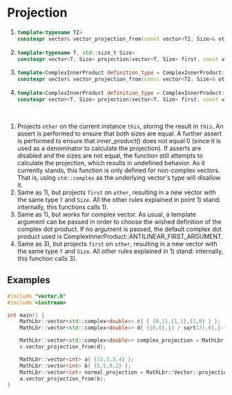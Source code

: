 # Projection

1) ```cpp
   template<typename T2>
   constexpr vector& vector_projection_from(const vector<T2, Size>& other);
   ```
2) ```cpp
   template<typename T, std::size_t Size>
   constexpr vector<T, Size> projection(vector<T, Size> first, const vector<T, Size>& other);
   ```
3) ```cpp
   template<ComplexInnerProduct definition_type = ComplexInnerProduct::ANTILINEAR_FIRST_ARGUMENT, typename T2>
   constexpr vector& vector_projection_from(const vector<T2, Size>& other) 
   ```
4) ```cpp
   template<ComplexInnerProduct definition_type = ComplexInnerProduct::ANTILINEAR_FIRST_ARGUMENT, typename T, std::size_t Size>
   constexpr vector<T, Size> projection(vector<T, Size> first, const vector<T, Size>& other)
   ```
  
<br>

1) Projects `other` on the current instance `this`, storing the result in `this`. An assert is performed to ensure that both sizes are equal. A further assert is performed to ensure that inner_product() does not equal 0 (since it is used as a denominator to calculate the projection).
If asserts are disabled and the sizes are not equal, the function still attempts to calculate the projection, which results in undefined behavior.
As it currently stands, this function is only defined for non-complex vectors. That is, using `std::complex` as the underlying vector's type will disallow it.
2) Same as 1), but projects `first` on `other`, resulting in a new vector with the same type `T` and `Size`. All the other rules explained in point 1) stand: internally, this functions calls 1).
3) Same as 1), but works for complex vector. As usual, a template argument can be passed in order to choose the wished definition of the complex dot product. If no 
argument is passed, the default complex dot product used is ComplexInnerProduct::ANTILINEAR_FIRST_ARGUMENT.
4) Same as 3), but projects `first` on `other`, resulting in a new vector with the same type `T` and `Size`. All other rules explained in 1) stand: internally, this function calls 3).

 
 ## Examples
```cpp
#include "vector.h"
#include <iostream>

int main() {
	MathLbr::vector<std::complex<double>> c{ { {0,1},{1,1},{1,0} } };
	MathLbr::vector<std::complex<double>> d{ {{0,0},{1 / sqrt(3),0},{-1 / sqrt(3),1 / sqrt(3)}} };

	MathLbr::vector<std::complex<double>> complex_projection = MathLbr::Vector::projection(c, d);
	c.vector_projection_from(d);

	MathLbr::vector<int> a{ {23,3,3,4} };
	MathLbr::vector<int> b{ {5,5,0,2} };
	MathLbr::vector<int> normal_projection = MathLbr::Vector::projection(a, b);
	a.vector_projection_from(b);
}
```
